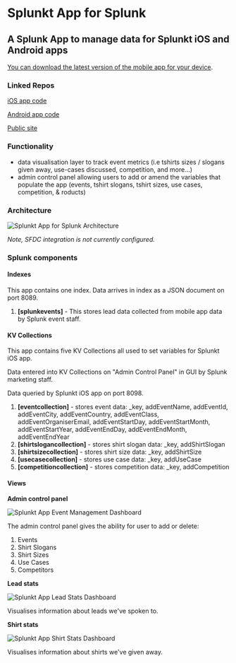 # Splunkt App for Splunk
## A Splunk App to manage data for Splunkt iOS and Android apps

[You can download the latest version of the mobile app for your device](http://www.splunkt.com).

### Linked Repos

[iOS app code](https://github.com/himynamesdave/splunkt_ios)

[Android app code](https://github.com/himynamesdave/splunkt_android)

[Public site](https://github.com/himynamesdave/splunkt_site)

### Functionality

* data visualisation layer to track event metrics (i.e tshirts sizes / slogans given away, use-cases discussed, competition, and more...)
* admin control panel allowing users to add or amend the variables that populate the app (events, tshirt slogans, tshirt sizes, use cases, competition, & roducts)

### Architecture

![Splunkt App for Splunk Architecture](https://raw.githubusercontent.com/himynamesdave/splunkt_splunk_app/master/static/archdiagram.png)

*Note, SFDC integration is not currently configured.*

### Splunk components

#### Indexes

This app contains one index. Data arrives in index as a JSON document on port 8089.

1. **[splunkevents]** - This stores lead data collected from mobile app data by Splunk event staff. 

#### KV Collections

This app contains five KV Collections all used to set variables for Splunkt iOS app.

Data entered into KV Collections on "Admin Control Panel" in GUI by Splunk marketing staff.

Data queried by Splunkt iOS app on port 8098.

1. **[eventcollection]** - stores event data: _key, addEventName, addEventId, addEventCity, addEventCountry, addEventClass, addEventOrganiserEmail, addEventStartDay, addEventStartMonth, addEventStartYear, addEventEndDay, addEventEndMonth, addEventEndYear
2. **[shirtslogancollection]** - stores shirt slogan data: _key, addShirtSlogan
3. **[shirtsizecollection]** - stores shirt size data: _key, addShirtSize
4. **[usecasecollection]** - stores use case data: _key, addUseCase
5. **[competitioncollection]** - stores competition data: _key, addCompetition

#### Views

**Admin control panel**

![Splunkt App Event Management Dashboard](https://raw.githubusercontent.com/himynamesdave/splunkt_splunk_app/master/static/eventmgmt.jpg)

The admin control panel gives the ability for user to add or delete:

1. Events
2. Shirt Slogans
3. Shirt Sizes
4. Use Cases
5. Competitors

**Lead stats**

![Splunkt App Lead Stats Dashboard](https://raw.githubusercontent.com/himynamesdave/splunkt_splunk_app/master/static/leadstats.jpg)

Visualises information about leads we've spoken to.

**Shirt stats**

![Splunkt App Shirt Stats Dashboard](https://raw.githubusercontent.com/himynamesdave/splunkt_splunk_app/master/static/shirtstats.jpg)

Visualises information about shirts we've given away.
